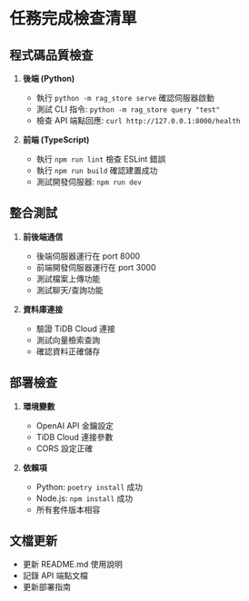 # 任務完成檢查清單

## 程式碼品質檢查
1. **後端 (Python)**
   - 執行 `python -m rag_store serve` 確認伺服器啟動
   - 測試 CLI 指令: `python -m rag_store query "test"`
   - 檢查 API 端點回應: `curl http://127.0.0.1:8000/health`

2. **前端 (TypeScript)**
   - 執行 `npm run lint` 檢查 ESLint 錯誤
   - 執行 `npm run build` 確認建置成功
   - 測試開發伺服器: `npm run dev`

## 整合測試
1. **前後端通信**
   - 後端伺服器運行在 port 8000
   - 前端開發伺服器運行在 port 3000
   - 測試檔案上傳功能
   - 測試聊天/查詢功能

2. **資料庫連接**
   - 驗證 TiDB Cloud 連接
   - 測試向量檢索查詢
   - 確認資料正確儲存

## 部署檢查
1. **環境變數**
   - OpenAI API 金鑰設定
   - TiDB Cloud 連接參數
   - CORS 設定正確

2. **依賴項**
   - Python: `poetry install` 成功
   - Node.js: `npm install` 成功
   - 所有套件版本相容

## 文檔更新
- 更新 README.md 使用說明
- 記錄 API 端點文檔
- 更新部署指南